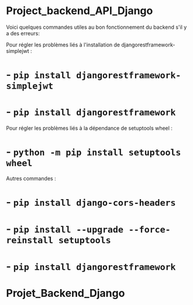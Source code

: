 # Project_backend_API_Django

Voici quelques commandes utiles au bon fonctionnement du backend s'il y a des erreurs:

Pour régler les problèmes liés à l'installation de djangorestframework-simplejwt :
# - `pip install djangorestframework-simplejwt`
# - `pip install djangorestframework`

Pour régler les problèmes liés à la dépendance de setuptools wheel :
# - `python -m pip install setuptools wheel`

Autres commandes :
# - `pip install django-cors-headers`
# - `pip install --upgrade --force-reinstall setuptools`
# - `pip install djangorestframework`
# Projet_Backend_Django

